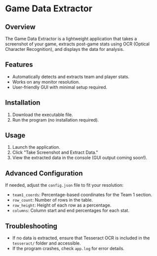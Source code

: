# Game Data Extractor

## Overview
The Game Data Extractor is a lightweight application that takes a screenshot of your game, extracts post-game stats using OCR (Optical Character Recognition), and displays the data for analysis.

## Features
- Automatically detects and extracts team and player stats.
- Works on any monitor resolution.
- User-friendly GUI with minimal setup required.

## Installation
1. Download the executable file.
2. Run the program (no installation required).

## Usage
1. Launch the application.
2. Click "Take Screenshot and Extract Data."
3. View the extracted data in the console (GUI output coming soon!).

## Advanced Configuration
If needed, adjust the `config.json` file to fit your resolution:
- `team1_coords`: Percentage-based coordinates for the Team 1 section.
- `row_count`: Number of rows in the table.
- `row_height`: Height of each row as a percentage.
- `columns`: Column start and end percentages for each stat.

## Troubleshooting
- If no data is extracted, ensure that Tesseract OCR is included in the `tesseract/` folder and accessible.
- If the program crashes, check `app.log` for error details.
